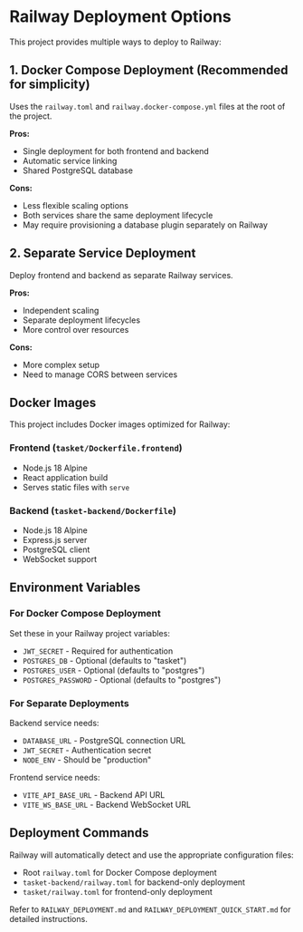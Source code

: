 # Railway Deployment Options

This project provides multiple ways to deploy to Railway:

## 1. Docker Compose Deployment (Recommended for simplicity)

Uses the `railway.toml` and `railway.docker-compose.yml` files at the root of the project.

**Pros:**
- Single deployment for both frontend and backend
- Automatic service linking
- Shared PostgreSQL database

**Cons:**
- Less flexible scaling options
- Both services share the same deployment lifecycle
- May require provisioning a database plugin separately on Railway

## 2. Separate Service Deployment

Deploy frontend and backend as separate Railway services.

**Pros:**
- Independent scaling
- Separate deployment lifecycles
- More control over resources

**Cons:**
- More complex setup
- Need to manage CORS between services

## Docker Images

This project includes Docker images optimized for Railway:

### Frontend (`tasket/Dockerfile.frontend`)
- Node.js 18 Alpine
- React application build
- Serves static files with `serve`

### Backend (`tasket-backend/Dockerfile`)
- Node.js 18 Alpine
- Express.js server
- PostgreSQL client
- WebSocket support

## Environment Variables

### For Docker Compose Deployment
Set these in your Railway project variables:
- `JWT_SECRET` - Required for authentication
- `POSTGRES_DB` - Optional (defaults to "tasket")
- `POSTGRES_USER` - Optional (defaults to "postgres")
- `POSTGRES_PASSWORD` - Optional (defaults to "postgres")

### For Separate Deployments
Backend service needs:
- `DATABASE_URL` - PostgreSQL connection URL
- `JWT_SECRET` - Authentication secret
- `NODE_ENV` - Should be "production"

Frontend service needs:
- `VITE_API_BASE_URL` - Backend API URL
- `VITE_WS_BASE_URL` - Backend WebSocket URL

## Deployment Commands

Railway will automatically detect and use the appropriate configuration files:
- Root `railway.toml` for Docker Compose deployment
- `tasket-backend/railway.toml` for backend-only deployment
- `tasket/railway.toml` for frontend-only deployment

Refer to `RAILWAY_DEPLOYMENT.md` and `RAILWAY_DEPLOYMENT_QUICK_START.md` for detailed instructions.